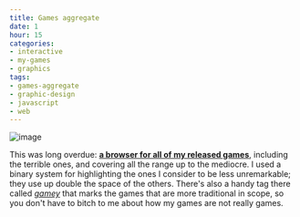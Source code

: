 ```yaml
---
title: Games aggregate
date: 1
hour: 15
categories:
- interactive
- my-games
- graphics
tags:
- games-aggregate
- graphic-design
- javascript
- web
---
```


![image](http://blog.agj.cl/wp-content/uploads/2012/10/gamesscreen.png "Games aggregate screenshot")

This was long overdue: **[a browser for all of my released games](http://www.agj.cl/games/)**, including the terrible ones, and covering all the range up to the mediocre. I used a binary system for highlighting the ones I consider to be less unremarkable; they use up double the space of the others. There's also a handy tag there called [_gamey_](http://www.agj.cl/games/#tags:gamey) that marks the games that are more traditional in scope, so you don't have to bitch to me about how my games are not really games.
